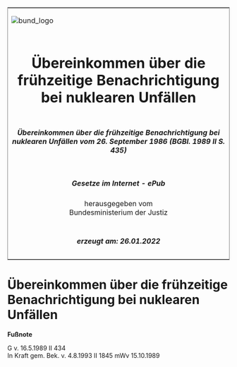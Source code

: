 <span id="DECKBLATT.html"></span>

<table border="0" frame="border" width="100%">

<tr valign="top">

<td align="left">

![bund\_logo](BfJ_2021_Web_de_de.gif)

</td>

<td align="right">

 

</td>

</tr>

<tr align="center" valign="middle">

<td colspan="2">

# Übereinkommen über die frühzeitige Benachrichtigung bei nuklearen Unfällen

</td>

</tr>

<tr align="center" valign="middle">

<td colspan="2">

##### Übereinkommen über die frühzeitige Benachrichtigung bei nuklearen Unfällen vom 26. September 1986 (BGBl. 1989 II S. 435)

</td>

</tr>

<tr align="center" valign="middle">

<td colspan="2">

  
  

##### Gesetze im Internet - ePub  
  
herausgegeben vom  
Bundesministerium der Justiz

</td>

</tr>

<tr align="center" valign="bottom">

<td colspan="2">

  
  

##### erzeugt am: 26.01.2022

</td>

</tr>

</table>

<span id="BJNR204350989.html"></span>

# Übereinkommen über die frühzeitige Benachrichtigung bei nuklearen Unfällen

<div>

  
**Fußnote**

<div class="jnhtml">

<div>

<div class="jurAbsatz">

G v. 16.5.1989 II 434  
In Kraft gem. Bek. v. 4.8.1993 II 1845 mWv 15.10.1989

</div>

</div>

</div>

</div>
